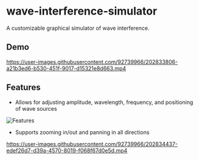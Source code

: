 # wave-interference-simulator

A customizable graphical simulator of wave interference.

## Demo

https://user-images.githubusercontent.com/92739966/202833806-a21b3ed6-b530-451f-9017-d15321e8d663.mp4


## Features
- Allows for adjusting amplitude, wavelength, frequency, and positioning of wave sources

![Features](https://user-images.githubusercontent.com/92739966/202833960-8cfe546f-66e4-4243-b343-29e2efa4bb93.png)

- Supports zooming in/out and panning in all directions

https://user-images.githubusercontent.com/92739966/202834437-edef26d7-d39a-4570-8019-f068f67d0e5d.mp4

